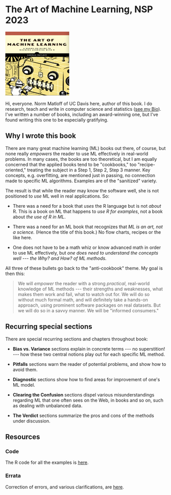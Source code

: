# The Art of Machine Learning, NSP 2023

<img src="FrontCover.png" alt="Front cover" width="200" height="200">

Hi, everyone.  Norm Matloff of UC Davis here, author of this book.  I do
research, teach and write in computer science and statistics ([see my
Bio](https://heather.cs.ucdavis.edu/matloff.html)).  I've written a
number of books, including an award-winning one, but I've found writing
this one to be especially gratifying.

## Why I wrote this book

There are many great machine learning (ML) books out there, of course,
but none really *empowers* the reader to use ML effectively in
real-world problems.  In many cases, the books are too theoretical, but
I am equally concerned that the applied books tend to be "cookbooks,"
too "recipe-oriented," treating the subject in a Step 1, Step 2, Step
3 manner.  Key concepts, e.g. overfitting, are mentioned just in
passing, no connection made to specific ML algorithms.  Examples are of
the "sanitized" variety.

The result is that while the reader may know the software well, she is
not positioned to *use* ML well in real applications.  So:

* There was a need for a book that *uses* the R language but
is not *about* R.  This is a book on ML that happens to *use R for
examples*, not a book about *the use of R in ML*.

* There was a need for an ML book that recognizes that *ML is
an art, not a science.* (Hence the title of this book.)  No flow
charts, recipes or the like here.

* One does not have to be a math whiz or know advanced math in order
to use ML effectively, but *one does need to understand the
concepts well --- the Why? and How? of ML methods.*

All three of these bullets go back to the "anti-cookbook" theme.
My goal is then this:

> We will *empower* the reader with a strong *practical*,
> real-world knowledge of ML methods --- their strengths and weaknesses,
> what makes them work and fail, what to watch out for.  We will do so
> without much formal math, and will definitely take a hands-on approach,
> using prominent software packages on real datasets. But we will
> do so in a savvy manner.  We will be "informed consumers."

## Recurring special sections

There are special recurring sections and chapters throughout book:

* **Bias vs. Variance** sections explain in concrete terms --- no superstition! --- how these two central notions play out for each specific ML method.

* **Pitfalls** sections warn the reader of potential problems, and show how to avoid them.

* **Diagnostic** sections show how to find areas for improvement of one's ML model.

* **Clearing the Confusion** sections dispel various misunderstandings regarding
  ML that one often sees on the Web, in books and so on, such as dealing with 
  unbalanced data.

* **The Verdict** sections summarize the pros and cons of the methods under discussion.

## Resources

### Code

The R code for all the examples is [here]().

### Errata

Correction of errors, and various clarifications, are [here]().
